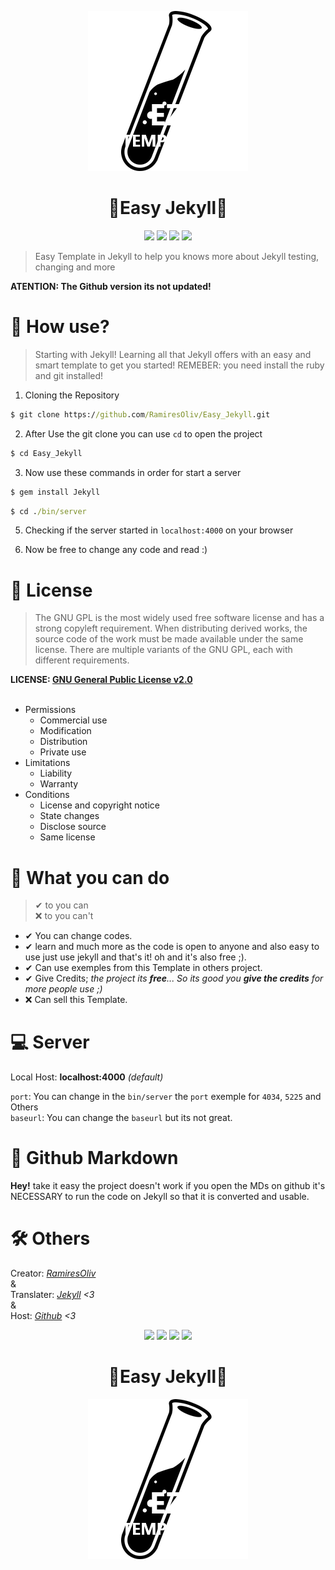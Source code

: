 <p align="center"><img src="base/public/Assets/Images/Icons/Website_favicon.png"></p>

<h1 align="center"> 💎Easy Jekyll💎 </h1>

<p align="center"><img src="https://circleci.com/gh/RamiresOliv/Easy_Jekyll/tree/Website.svg?style=svg"> <img src="https://img.shields.io/github/license/RamiresOliv/Easy_Jekyll"> <img src="https://img.shields.io/gem/v/jekyll"> <img src="https://img.shields.io/github/checks-status/RamiresOliv/Easy_Jekyll/Website"></p>

> Easy Template in Jekyll to help you knows more about Jekyll testing, changing and more

**ATENTION: The Github version its not updated!**

# 🗿 How use?

> Starting with Jekyll! Learning all that Jekyll offers with an easy and smart template to get you started!
> REMEBER: you need install the ruby and git installed!

1. Cloning the Repository

```cmd
$ git clone https://github.com/RamiresOliv/Easy_Jekyll.git
```

2. After Use the git clone you can use `cd` to open the project

```cmd
$ cd Easy_Jekyll
```

3. Now use these commands in order for start a server

```cmd
$ gem install Jekyll
```

```cmd
$ cd ./bin/server
```

5. Checking if the server started in `localhost:4000` on your browser

6. Now be free to change any code and read :)

# 📜 License

> The GNU GPL is the most widely used free software license and has a strong copyleft requirement. When distributing derived works, the source code of the work must be made available under the same license. There are multiple variants of the GNU GPL, each with different requirements.

**LICENSE: [GNU General Public License v2.0](LICENSE)**
<br><br>

- Permissions
  - Commercial use
  - Modification
  - Distribution
  - Private use
- Limitations
  - Liability
  - Warranty
- Conditions
  - License and copyright notice
  - State changes
  - Disclose source
  - Same license

# 🎯 What you can do

> ✔ to you can<br>❌ to you can't

- ✔ You can change codes.
- ✔ learn and much more as the code is open to anyone and also easy to use just use jekyll and that's it! oh and it's also free ;).
- ✔ Can use exemples from this Template in others project.
- ✔ Give Credits; _the project its **free**... So its good you **give the credits** for more people use ;)_
- ❌ Can sell this Template.

# 💻 Server

Local Host: **localhost:4000** _(default)_

`port`: You can change in the `bin/server` the `port` exemple for `4034`, `5225` and Others<br>
`baseurl`: You can change the `baseurl` but its not great.

# 📣 Github Markdown

**Hey!** take it easy the project doesn't work if you open the MDs on github it's NECESSARY to run the code on Jekyll so that it is converted and usable.

# 🛠 Others

Creator: _[RamiresOliv](https://github.com/RamiresOliv)_
<br>&<br>
Translater: _[Jekyll](https://jekyllrb.com) <3_
<br>&<br>Host: _[Github](https://github.com) <3_

<p align="center"><img src="https://circleci.com/gh/RamiresOliv/Easy_Jekyll/tree/Website.svg?style=svg"> <img src="https://img.shields.io/github/license/RamiresOliv/Easy_Jekyll"> <img src="https://img.shields.io/gem/v/jekyll"> <img src="https://img.shields.io/github/checks-status/RamiresOliv/Easy_Jekyll/Website"></p>

<h1 align="center"> 💎Easy Jekyll💎 </h1>

<p align="center"><img src="base/public/Assets/Images/Icons/Website_favicon.png"></p>
